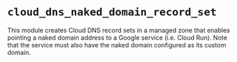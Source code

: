 # `cloud_dns_naked_domain_record_set`

This module creates Cloud DNS record sets in a managed zone that enables pointing a naked domain address to a Google service (i.e. Cloud Run). Note that the service must also have the naked domain configured as its custom domain.
